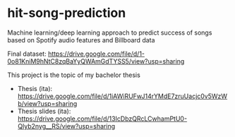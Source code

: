 # hit-song-prediction
Machine learning/deep learning approach to predict success of songs based on Spotify audio features and Billboard data

Final dataset: https://drive.google.com/file/d/1-0o81KniM9hNtC8zqBaYyQWAmGdTYSS5/view?usp=sharing


This project is the topic of my bachelor thesis
- Thesis (ita):         https://drive.google.com/file/d/1iAWiRUFwJ14rYMdE7zruUacjc0v5WzWb/view?usp=sharing
- Thesis slides (ita):  https://drive.google.com/file/d/13IcDbzQRcLCwhamPtU0-Qlyb2nyg__RS/view?usp=sharing
